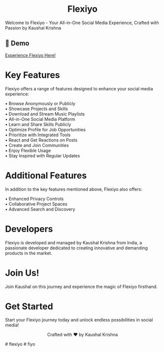 <h1 align="center" id="title">Flexiyo</h1>

<p id="description">Welcome to Flexiyo - Your All-in-One Social Media Experience, Crafted with Passion by Kaushal Krishna</p>

<h2>🚀 Demo</h2>

[Experience Flexiyo Here!](https://flexiyo.web.app)

<h1>Key Features</h1>

Flexiyo offers a range of features designed to enhance your social media experience:

• Browse Anonymously or Publicly  
• Showcase Projects and Skills  
• Download and Stream Music Playlists  
• All-in-One Social Media Platform  
• Learn and Share Skills Publicly  
• Optimize Profile for Job Opportunities  
• Prioritize with Integrated Tools  
• React and Get Reactions on Posts  
• Create and Join Communities  
• Enjoy Flexible Usage  
• Stay Inspired with Regular Updates  

<h1>Additional Features</h1>

In addition to the key features mentioned above, Flexiyo also offers:

• Enhanced Privacy Controls  
• Collaborative Project Spaces  
• Advanced Search and Discovery  

<h1>Developers</h1>

Flexiyo is developed and managed by Kaushal Krishna from India, a passionate developer dedicated to creating innovative and demanding products in the market.

<h1>Join Us!</h1>

Join Kaushal on this journey and experience the magic of Flexiyo firsthand.

<h1>Get Started</h1>

Start your Flexiyo journey today and unlock endless possibilities in social media!

<p align="center">Crafted with ❤️ by Kaushal Krishna</p># flexiyo
# fiyo
